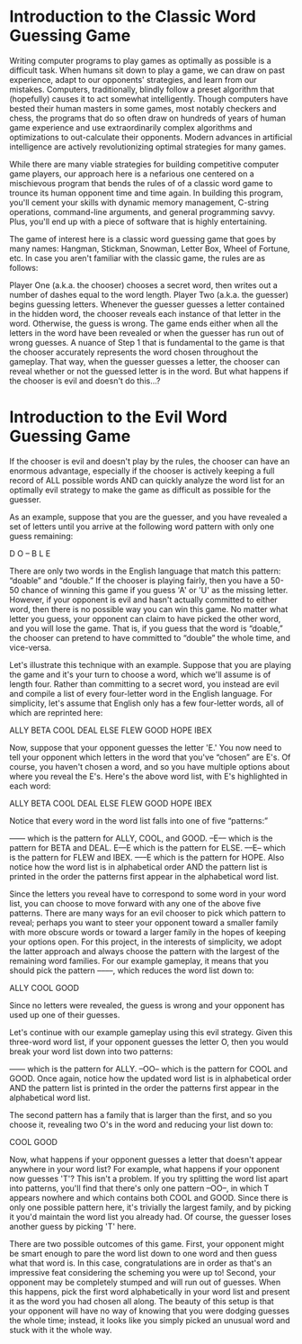 # Introduction to the Classic Word Guessing Game
Writing computer programs to play games as optimally as possible is a difficult task. When humans sit down to play a game, we can draw on past experience, adapt to our opponents' strategies, and learn from our mistakes. Computers, traditionally, blindly follow a preset algorithm that (hopefully) causes it to act somewhat intelligently. Though computers have bested their human masters in some games, most notably checkers and chess, the programs that do so often draw on hundreds of years of human game experience and use extraordinarily complex algorithms and optimizations to out-calculate their opponents. Modern advances in artificial intelligence are actively revolutionizing optimal strategies for many games.

While there are many viable strategies for building competitive computer game players, our approach here is a nefarious one centered on a mischievous program that bends the rules of of a classic word game to trounce its human opponent time and time again. In building this program, you'll cement your skills with dynamic memory management, C-string operations, command-line arguments, and general programming savvy. Plus, you'll end up with a piece of software that is highly entertaining. 

The game of interest here is a classic word guessing game that goes by many names: Hangman, Stickman, Snowman, Letter Box, Wheel of Fortune, etc. In case you aren't familiar with the classic game, the rules are as follows:

Player One (a.k.a. the chooser) chooses a secret word, then writes out a number of dashes equal to the word length.
Player Two (a.k.a. the guesser) begins guessing letters. Whenever the guesser guesses a letter contained in the hidden word, the chooser reveals each instance of that letter in the word. Otherwise, the guess is wrong.
The game ends either when all the letters in the word have been revealed or when the guesser has run out of wrong guesses.
A nuance of Step 1 that is fundamental to the game is that the chooser accurately represents the word chosen throughout the gameplay. That way, when the guesser guesses a letter, the chooser can reveal whether or not the guessed letter is in the word. But what happens if the chooser is evil and doesn't do this...? 


# Introduction to the Evil Word Guessing Game
If the chooser is evil and doesn't play by the rules, the chooser can have an enormous advantage, especially if the chooser is actively keeping a full record of ALL possible words AND can quickly analyze the word list for an optimally evil strategy to make the game as difficult as possible for the guesser. 

As an example, suppose that you are the guesser, and you have revealed a set of letters until you arrive at the following word pattern with only one guess remaining: 

D O – B L E

There are only two words in the English language that match this pattern: “doable” and “double.” If the chooser is playing fairly, then you have a 50-50 chance of winning this game if you guess 'A' or 'U' as the missing letter. However, if your opponent is evil and hasn't actually committed to either word, then there is no possible way you can win this game. No matter what letter you guess, your opponent can claim to have picked the other word, and you will lose the game. That is, if you guess that the word is “doable,” the chooser can pretend to have committed to “double” the whole time, and vice-versa.

Let's illustrate this technique with an example. Suppose that you are playing the game and it's your turn to choose a word, which we'll assume is of length four. Rather than committing to a secret word, you instead are evil and compile a list of every four-letter word in the English language. For simplicity, let's assume that English only has a few four-letter words, all of which are reprinted here:

ALLY     BETA     COOL     DEAL     ELSE     FLEW     GOOD     HOPE     IBEX

Now, suppose that your opponent guesses the letter 'E.' You now need to tell your opponent which letters in the word that you've “chosen” are E's. Of course, you haven't chosen a word, and so you have multiple options about where you reveal the E's. Here's the above word list, with E's highlighted in each word:

ALLY     BETA     COOL     DEAL     ELSE     FLEW     GOOD     HOPE     IBEX

Notice that every word in the word list falls into one of five “patterns:”

–––– which is the pattern for ALLY, COOL, and GOOD.
–E–– which is the pattern for BETA and DEAL.
E––E which is the pattern for ELSE.
––E– which is the pattern for FLEW and IBEX.
–––E which is the pattern for HOPE.
Also notice how the word list is in alphabetical order AND the pattern list is printed in the order the patterns first appear in the alphabetical word list. 

Since the letters you reveal have to correspond to some word in your word list, you can choose to move forward with any one of the above five patterns. There are many ways for an evil chooser to pick which pattern to reveal; perhaps you want to steer your opponent toward a smaller family with more obscure words or toward a larger family in the hopes of keeping your options open. For this project, in the interests of simplicity, we adopt the latter approach and always choose the pattern with the largest of the remaining word families. For our example gameplay, it means that you should pick the pattern ––––, which reduces the word list down to:

ALLY     COOL     GOOD

Since no letters were revealed, the guess is wrong and your opponent has used up one of their guesses.

Let's continue with our example gameplay using this evil strategy. Given this three-word word list, if your opponent guesses the letter O, then you would break your word list down into two patterns:

–––– which is the pattern for ALLY.
–OO– which is the pattern for COOL and GOOD.
Once again, notice how the updated word list is in alphabetical order AND the pattern list is printed in the order the patterns first appear in the alphabetical word list. 

The second pattern has a family that is larger than the first, and so you choose it, revealing two O's in the word and reducing your list down to:

COOL     GOOD

Now, what happens if your opponent guesses a letter that doesn't appear anywhere in your word list? For example, what happens if your opponent now guesses 'T'? This isn't a problem. If you try splitting the word list apart into patterns, you'll find that there's only one pattern –OO–, in which T appears nowhere and which contains both COOL and GOOD. Since there is only one possible pattern here, it's trivially the largest family, and by picking it you'd maintain the word list you already had. Of course, the guesser loses another guess by picking 'T' here.

There are two possible outcomes of this game. First, your opponent might be smart enough to pare the word list down to one word and then guess what that word is. In this case, congratulations are in order as that's an impressive feat considering the scheming you were up to! Second, your opponent may be completely stumped and will run out of guesses. When this happens, pick the first word alphabetically in your word list and present it as the word you had chosen all along. The beauty of this setup is that your opponent will have no way of knowing that you were dodging guesses the whole time; instead, it looks like you simply picked an unusual word and stuck with it the whole way.
